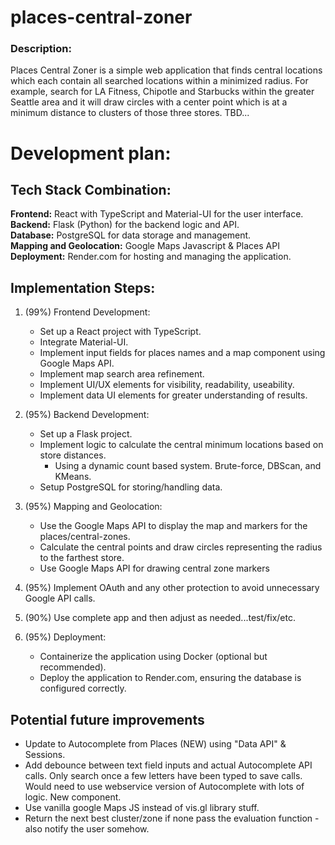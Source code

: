# places-central-zoner

### Description:

Places Central Zoner is a simple web application that finds central locations which each contain all searched locations within a minimized radius. For example, search for LA Fitness, Chipotle and Starbucks within the greater Seattle area and it will draw circles with a center point which is at a minimum distance to clusters of those three stores. TBD...

# Development plan:

## Tech Stack Combination:

**Frontend:** React with TypeScript and Material-UI for the user interface.  
**Backend:** Flask (Python) for the backend logic and API.  
**Database:** PostgreSQL for data storage and management.  
**Mapping and Geolocation:** Google Maps Javascript & Places API
**Deployment:** Render.com for hosting and managing the application.

## Implementation Steps:

1. (99%) Frontend Development:

   - Set up a React project with TypeScript.
   - Integrate Material-UI.
   - Implement input fields for places names and a map component using Google Maps API.
   - Implement map search area refinement.
   - Implement UI/UX elements for visibility, readability, useability.
   - Implement data UI elements for greater understanding of results.

2. (95%) Backend Development:

   - Set up a Flask project.
   - Implement logic to calculate the central minimum locations based on store distances.
     - Using a dynamic count based system. Brute-force, DBScan, and KMeans.
   - Setup PostgreSQL for storing/handling data.

3. (95%) Mapping and Geolocation:

   - Use the Google Maps API to display the map and markers for the places/central-zones.
   - Calculate the central points and draw circles representing the radius to the farthest store.
   - Use Google Maps API for drawing central zone markers

4. (95%) Implement OAuth and any other protection to avoid unnecessary Google API calls.

5. (90%) Use complete app and then adjust as needed...test/fix/etc.

6. (95%) Deployment:
   - Containerize the application using Docker (optional but recommended).
   - Deploy the application to Render.com, ensuring the database is configured correctly.

## Potential future improvements

- Update to Autocomplete from Places (NEW) using "Data API" & Sessions.
- Add debounce between text field inputs and actual Autocomplete API calls. Only search once a few letters have been typed to save calls. Would need to use webservice version of Autocomplete with lots of logic. New component.
- Use vanilla google Maps JS instead of vis.gl library stuff.
- Return the next best cluster/zone if none pass the evaluation function - also notify the user somehow.
